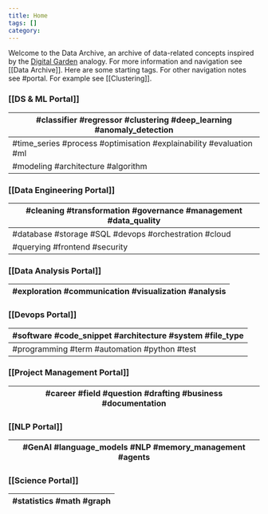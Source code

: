 ```yaml
---
title: Home
tags: []
category:
---
```

Welcome to the Data Archive, an archive of data-related concepts inspired by the [Digital Garden](https://jzhao.xyz/posts/networked-thought/) analogy. For more information and navigation see [[Data Archive]]. Here are some starting tags. For other navigation notes see #portal. For example see [[Clustering]].

### [[DS & ML Portal]]

| #classifier  #regressor  #clustering  #deep_learning  #anomaly_detection |
| ------------------------------------------------------------------------ |
| #time_series  #process  #optimisation  #explainability  #evaluation  #ml |
| #modeling  #architecture #algorithm                                      |

### [[Data Engineering Portal]]

| #cleaning  #transformation  #governance  #management  #data_quality |
| ------------------------------------------------------------------- |
| #database  #storage  #SQL  #devops  #orchestration  #cloud          |
| #querying  #frontend  #security                                     |

### [[Data Analysis Portal]]

| #exploration  #communication  #visualization  #analysis |
| --- |

### [[Devops Portal]]

| #software  #code_snippet  #architecture  #system  #file_type |
| ------------------------------------------------------------ |
| #programming  #term  #automation  #python  #test             |

### [[Project Management Portal]]

| #career  #field  #question  #drafting  #business  #documentation |
| --- |

### [[NLP Portal]]

| #GenAI  #language_models  #NLP  #memory_management  #agents |
| --- |

### [[Science Portal]]

| #statistics  #math  #graph |
| --- |
